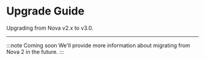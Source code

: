 # Upgrade Guide

Upgrading from Nova v2.x to v3.0.

---

:::note Coming soon
We'll provide more information about migrating from Nova 2 in the future.
:::
